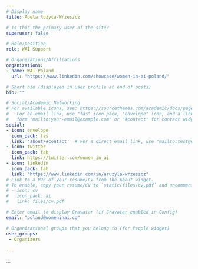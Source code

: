 ```yaml
---
# Display name
title: Adela Rużyła-Wrzeszcz

# Is this the primary user of the site?
superuser: false

# Role/position
role: WAI Support

# Organizations/Affiliations
organizations:
- name: WAI Poland
  url: "https://www.linkedin.com/showcase/women-in-ai-poland/"

# Short bio (displayed in user profile at end of posts)
bio: ""

# Social/Academic Networking
# For available icons, see: https://sourcethemes.com/academic/docs/page-builder/#icons
#   For an email link, use "fas" icon pack, "envelope" icon, and a link in the
#   form "mailto:your-email@example.com" or "#contact" for contact widget.
social:
- icon: envelope
  icon_pack: fas
  link: 'about/#contact'  # For a direct email link, use "mailto:test@example.org".
- icon: twitter
  icon_pack: fab
  link: https://twitter.com/women_in_ai
- icon: linkedin
  icon_pack: fab
  link: "https://www.linkedin.com/in/aruzyla-wrzeszcz"
# Link to a PDF of your resume/CV from the About widget.
# To enable, copy your resume/CV to `static/files/cv.pdf` and uncomment the lines below.
# - icon: cv
#   icon_pack: ai
#   link: files/cv.pdf

# Enter email to display Gravatar (if Gravatar enabled in Config)
email: "poland@womeninai.co"

# Organizational groups that you belong to (for People widget)
user_groups:
 - Organizers

---
```


...
